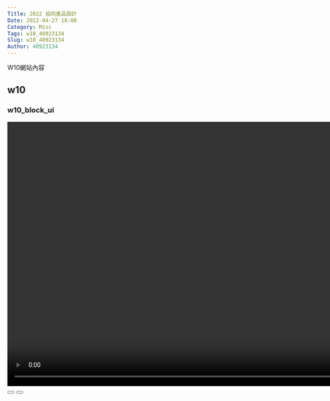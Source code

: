 ```yaml
---
Title: 2022 協同產品設計
Date: 2022-04-27 18:00
Category: Misc
Tags: w10_40923134
Slug: w10_40923134
Author: 40923134
---
```


W10網站內容

<!-- PELICAN_END_SUMMARY -->

w10
----

<h3>w10_block_ui</h3>
<script>// <![CDATA[
var winkVideoData = {
  dataVersion: 1,
  frameRate: 20,
  buttonFrameLength: 10,
  buttonFrameOffset: 5,
  frameStops: {
  },
};
// ]]></script>
<div class="winkVideoContainerClass"><video width="1000" height="600" class="winkVideoClass" data-dirname="/static" data-varname="winkVideoData" video="">
<source src="./../downloads/w10_block_ui.mp4" type="video/mp4" /></video>
<div class="winkVideoOverlayClass"></div>
<div class="winkVideoControlBarClass"><button class="winkVideoControlBarPlayButtonClass"></button> <button class="winkVideoControlBarPauseButtonClass"></button>
<div class="winkVideoControlBarProgressLeftClass"></div>
<div class="winkVideoControlBarProgressEmptyMiddleClass"></div>
<div class="winkVideoControlBarProgressRightClass"></div>
<div class="winkVideoControlBarProgressFilledMiddleClass"></div>
<div class="winkVideoControlBarProgressThumbClass"></div>
</div>
<div class="winkVideoPlayOverlayClass"></div>
</div>
